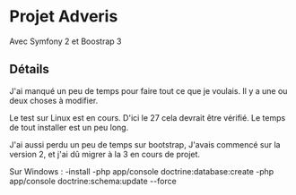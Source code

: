 Projet Adveris
========================

Avec Symfony 2 et Boostrap 3

Détails
--------------
J'ai manqué un peu de temps pour faire tout ce que je voulais.
Il y a une ou deux choses à modifier.

Le test sur Linux est en cours.
D'ici le 27 cela devrait être vérifié.
Le temps de tout installer est un peu long.


J'ai aussi perdu un peu de temps sur bootstrap, 
J'avais commencé sur la version 2, et j'ai dû migrer à la 3 en cours de projet.

Sur Windows : 
  -install
  -php app/console doctrine:database:create
  -php app/console doctrine:schema:update --force
